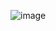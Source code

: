 ![image](https://user-images.githubusercontent.com/98951434/235643127-b1f57d7f-ba14-47e7-a343-366fc79f8dba.png)
